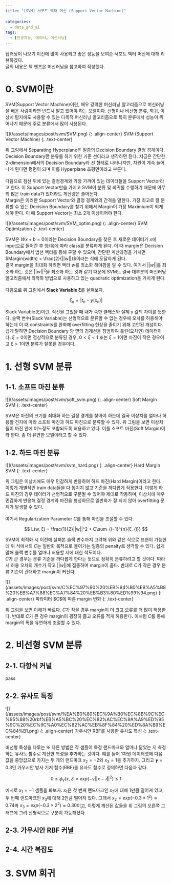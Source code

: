 ```yaml
---
title: "[SVM] 서포트 벡터 머신 (Support Vector Machine)"

categories:
  - data_and_ai
tags:
  - [인공지능, 데이터, 머신러닝]
---
```


딥러닝이 나오기 이전에 많이 사용되고 좋은 성능을 보여준 서포트 벡터 머신에 대해 리뷰하겠다.<br>
글의 내용은 책 핸즈온 머신러닝을 참고하여 작성했다.<br>

# 0. SVM이란

SVM(Support Vector Machine)이란, 매우 강력한 머신러닝 알고리즘으로 머신러닝을 배운 사람이라면 반드시 알고 있어야 하는 모델이다. 선형이나 비선형 분류, 회귀, 이상치 탐지에도 사용할 수 있는 다목적 머신러닝 알고리즘으로 특히 분류에서 성능이 뛰어나기 때문에 주로 분류에서 많이 사용된다.

<div class='notice' markdown="1">
![](/assets/images/post/svm/SVM.png)
{: .align-center}
SVM (Support Vector Machine)
{: .text-center}
</div>

위 그림에서 Separating Hyperplane은 일종의 Decision Boundary 결정 경계이다.<br>
Decision Boundary란 분류를 하기 위한 기준 선이라고 생각하면 된다. 지금은 간단한 2-dimension에서의 Decision Boundary라 선 형태로 나타나지만, 차원이 계속 늘어나게 된다면 평면이 되며 이를 Hyperplane 초평면이라고 부른다.<br>
<br>
다음으로 점선 위에 있는 결정경계와 가장 가까이 있는 데이터들을 Support Vector라고 한다. 이 Support Vector만을 가지고 SVM이 분류 및 회귀를 수행하기 때문에 아무리 많은 train data가 있더라도 게산량은 줄어든다.<br>
Margin은 이러한 Support Vector와 결정 경계와의 간격을 말한다. 가장 최고로 잘 분류할 수 있는 Decision Boundary를 찾기 위해서 Margin이 가장 Maximium이 되게 해야 한다. 이 때 Support Vector는 최소 2개 이상이어야 한다.<br>

<div class='notice' markdown="1">
![](/assets/images/post/svm/SVM_optim.png)
{: .align-center}
SVM Optimization
{: .text-center}
</div>

SVM은 $Wx + b = 0$이라는 Decision Boundary를 찾은 후 새로운 데이터가 $x$에 input으로 들어간 후 양/음에 따라 class를 분류하게 된다. 이 때 margin은 Decision Boundary에서 법선 벡터를 통해 구할 수 있으며, 간단한 계산과정을 거치면 $Margin(width) = \frac{2}{||w||}$이라는 식에 도달하게 된다.<br>
결국 margin을 최대화 하려면 벡터 $w$를 최소화 해야함을 알 수 있다. 여기서 $||w||$를 최소화 하는 것은 $||w||^2$을 최소화 하는 것과 같기 때문에 SVM도 결국 대부분의 머신러닝 알고리즘에서 최적화 방법으로 사용하고 있는 quadratic optimization을 거치게 된다.<br>
<br>
다음으로 위 그림에서 **Slack Variable ξ**를 살펴보자.<br>

$$ ξ_{n} = |t_{n} - y(x_{n})| $$

Slack Variable(ξ)이란, 직선을 그었을 때 내가 속한 클래스와 실제 y 값의 차이를 뜻한다. 슬랙 변수(Slack Variable)는 선형적으로 분류할 수 없는 경우에 오차를 허용해야 하는데 이 때 constraints를 완화해 overfitting 현상을 줄이기 위해 고안된 개념이다.<br>
쉽게 말하면 Decision Boundary 양 옆의 경계선을 침범하여 틀린(오차인) 데이터이다. $ξ = 0$이면 정상적으로 분류된 경우, $0 < ξ < 1$ 또는 $ξ = 1$이면 마진이 작은 경우이고 $ξ > 1$이면 분류가 잘못된 경우이다.<br>

# 1. 선형 SVM 분류

## 1-1. 소프트 마진 분류

<div class='notice' markdown="1">
![](/assets/images/post/svm/soft_svm.png)
{: .align-center}
Soft Margin SVM
{: .text-center}
</div>

SVM은 마진의 크기를 최대화 하는 결정 경계를 찾아야 하는데 결국 이상치를 얼마나 허용할 건지에 따라 소프트 마진과 하드 마진으로 분류할 수 있다. 위 그림을 보면 이상치들이 마진 안에 어느정도 포함되도록 허용하고 있다. 이를 소프트 마진(Soft Margin)이라 한다. 좀 더 유연한 모델이라고 할 수 있다.<br>

## 1-2. 하드 마진 분류

<div class='notice' markdown="1">
![](/assets/images/post/svm/svm_hard.png)
{: .align-center}
Hard Margin SVM
{: .text-center}
</div>

위 그림은 이상치에도 매우 민감하게 반응하여 하드 마진(Hard Margin)이라고 한다. 이렇게 개별적인 train data들을 다 놓치지 않고 기준을 까다롭게 적용한다. 이렇게 하드 마진의 경우 데이터가 선형적으로 구분될 수 있어야 제대로 작동하며, 이상치에 매우 민감하게 반응해 결정 경계와 마진을 형성하므로 일반화가 잘 되지 않아 overfitting 문제가 발생할 수 있다.<br>
<br>
여기서 Regularization Parameter $C$를 통해 마진을 조절할 수 있다.<br>

$$ L(w, ξ) = \frac{1}{2}||w||^2 + C\sum_{i=1}^{n}{ξ_{i}} $$

SVM이 최적화 시 이전에 살펴본 슬랙 변수까지 고려해 위와 같은 식으로 표현이 가능한데 위 식에서의 $C$는 일반화 목적으로 들어가는 일종의 penalty로 생각할 수 있다. 쉽게 말해 슬랙 변수를 얼마나 허용할 지에 대한 척도이다.<br>
$C$가 큰 경우는 분류 기준을 까다롭게 한다는 뜻으로 정확히 분류하려고 할 것이다. 따라서 허용 오차의 개수가 작고 $||w||$에 집중하여 margin이 좁다. 반대로 $C$가 작은 경우 분류 기준이 관대하고 margin이 커진다.<br>

<div class='notice' markdown="1">
![](/assets/images/post/svm/C%EC%97%90%20%EB%94%B0%EB%A5%B8%20%EB%A7%88%EC%A7%84%20%EB%B3%80%ED%99%94.png)
{: .align-center}
파라미터 $C$에 따른 margin 변화
{: .text-center}
</div>

위 그림을 보면 이해가 빠르다. $C$가 작을 경우 margin이 더 크고 오류를 더 많이 허용한다. 반대로 $C$가 큰 경우 margin이 굉장히 좁고 오류를 적게 허용한다. 이처럼 $C$를 통해 margin의 폭을 유연하게 조절할 수 있다.<br>

# 2. 비선형 SVM 분류

## 2-1. 다항식 커널

pass

## 2-2. 유사도 특징

<div class='notice' markdown="1">
![](/assets/images/post/svm/%EA%B0%80%EC%9A%B0%EC%8B%9C%EC%95%88%20rbf%EB%A5%BC%20%EC%82%AC%EC%9A%A9%ED%95%9C%20%EC%9C%A0%EC%82%AC%EB%8F%84%20%ED%8A%B9%EC%84%B1.png)
{: .align-center}
가우시안 RBF를 사용한 유사도 특성
{: .text-center}
</div>

비선형 특성을 다루는 또 다른 방법은 각 샘플이 특정 랜드마크와 얼마나 닮았는 지 측정하는 유사도 함수로 계산한 특성을 추가하는 것이다. 예를 들어 1차원 데이터셋에 다음 값을 중앙값으로 가지는 두 개의 랜드마크 $x_{2} = -2$와 $x_{3} = 1$을 추가하자. 그리고 $𝛄 = 0.3$인 가우시안 방사 기저 함수(RBF)를 유사도 함수로 정의하면 다음과 같다.

$$0 \leq ϕ_{γ}(x,𝓁) = exp(-γ||x-𝓁||^2) \leq 1$$

예시로 $x_{1} = -1$ 샘플을 봐보자. $x_{1}$은 첫 번째 랜드마크인 $x_{2}$에 대해 1만큼 떨어져 있고, 두 번째 랜드마크인 $x_{3}$에 대해 2만큼 떨어져 있다. 그래서 $x_{2} = exp(-0.3 \times 1^2) \approx 0.74$와 $x_{3} = exp(-0.3 \times 2^2) \approx 0.30$이고, 이렇게 계산된 값들을 위 그림의 오른쪽 그래프에 그려 선형적으로 구분이 가능해졌다.<br>

## 2-3. 가우시안 RBF 커널



## 2-4. 시간 복잡도



# 3. SVM 회귀

